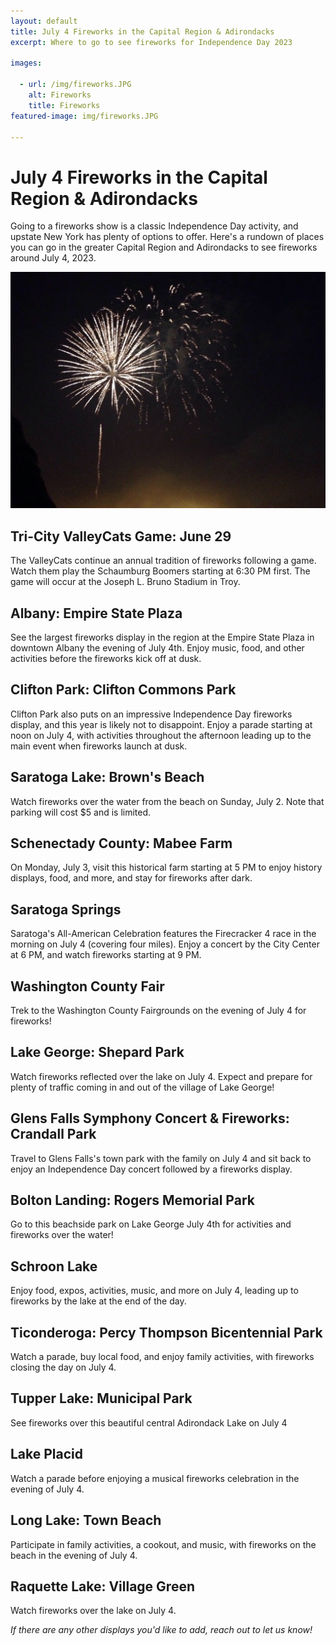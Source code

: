 ```yaml
---
layout: default
title: July 4 Fireworks in the Capital Region & Adirondacks
excerpt: Where to go to see fireworks for Independence Day 2023

images:

  - url: /img/fireworks.JPG
    alt: Fireworks
    title: Fireworks
featured-image: img/fireworks.JPG

---
```


<h1>July 4 Fireworks in the Capital Region & Adirondacks</h1>

<p>Going to a fireworks show is a classic Independence Day activity, and upstate New York has plenty of options to offer. Here's a rundown of places you can go in the greater Capital Region and Adirondacks to see fireworks around July 4, 2023.</p>

<img class="pure-img-responsive" src="/img/fireworks.JPG"> 

<h2>Tri-City ValleyCats Game: June 29</h2>

<p>The ValleyCats continue an annual tradition of fireworks following a game. Watch them play the Schaumburg Boomers starting at 6:30 PM first. The game will occur at the Joseph L. Bruno Stadium in Troy.</p>

<h2>Albany: Empire State Plaza</h2>

<p>See the largest fireworks display in the region at the Empire State Plaza in downtown Albany the evening of July 4th. Enjoy music, food, and other activities before the fireworks kick off at dusk. </p>

<h2>Clifton Park: Clifton Commons Park</h2>

<p>Clifton Park also puts on an impressive Independence Day fireworks display, and this year is likely not to disappoint. Enjoy a parade starting at noon on July 4, with activities throughout the afternoon leading up to the main event when fireworks launch at dusk.</p>

<h2>Saratoga Lake: Brown's Beach</h2>

<p>Watch fireworks over the water from the beach on Sunday, July 2. Note that parking will cost $5 and is limited.</p>

<h2>Schenectady County: Mabee Farm</h2>

<p>On Monday, July 3, visit this historical farm starting at 5 PM to enjoy history displays, food, and more, and stay for fireworks after dark.</p>

<h2>Saratoga Springs</h2>

<p>Saratoga's All-American Celebration features the Firecracker 4 race in the morning on July 4 (covering four miles). Enjoy a concert by the City Center at 6 PM, and watch fireworks starting at 9 PM.</p>

<h2>Washington County Fair</h2>

<p>Trek to the Washington County Fairgrounds on the evening of July 4 for fireworks!</p>

<h2>Lake George: Shepard Park</h2>

<p>Watch fireworks reflected over the lake on July 4. Expect and prepare for plenty of traffic coming in and out of the village of Lake George!</p>

<h2>Glens Falls Symphony Concert & Fireworks: Crandall Park</h2>

<p>Travel to Glens Falls's town park with the family on July 4 and sit back to enjoy an Independence Day concert followed by a fireworks display.</p>

<h2>Bolton Landing: Rogers Memorial Park</h2>

<p>Go to this beachside park on Lake George July 4th for activities and fireworks over the water!</p>

<h2>Schroon Lake</h2>

<p>Enjoy food, expos, activities, music, and more on July 4, leading up to fireworks by the lake at the end of the day.</p>

<h2>Ticonderoga: Percy Thompson Bicentennial Park</h2>

<p>Watch a parade, buy local food, and enjoy family activities, with fireworks closing the day on July 4.</p>

<h2>Tupper Lake: Municipal Park</h2>

<p>See fireworks over this beautiful central Adirondack Lake on July 4</p>

<h2>Lake Placid</h2>

<p>Watch a parade before enjoying a musical fireworks celebration in the evening of July 4.</p>

<h2>Long Lake: Town Beach</h2>

<p>Participate in family activities, a cookout, and music, with fireworks on the beach in the evening of July 4.</p>

<h2>Raquette Lake: Village Green</h2>

<p>Watch fireworks over the lake on July 4.</p>

<p><i>If there are any other displays you'd like to add, reach out to let us know!</i></p>

